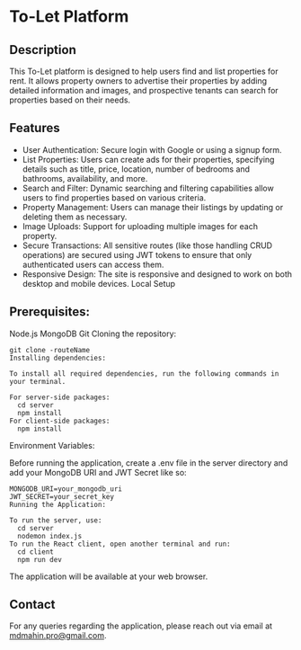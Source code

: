 # To-Let Platform

## Description
This To-Let platform is designed to help users find and list properties for rent. It allows property owners to advertise their properties by adding detailed information and images, and prospective tenants can search for properties based on their needs.

## Features
* User Authentication: Secure login with Google or using a signup form.
* List Properties: Users can create ads for their properties, specifying details such as title, price, location, number of bedrooms and bathrooms, availability, and more.
* Search and Filter: Dynamic searching and filtering capabilities allow users to find properties based on various criteria.
* Property Management: Users can manage their listings by updating or deleting them as necessary.
* Image Uploads: Support for uploading multiple images for each property.
* Secure Transactions: All sensitive routes (like those handling CRUD operations) are secured using JWT tokens to ensure that only authenticated users can access them.
* Responsive Design: The site is responsive and designed to work on both desktop and mobile devices.
Local Setup

## Prerequisites:

Node.js
MongoDB
Git
Cloning the repository:
```
git clone -routeName
Installing dependencies:

To install all required dependencies, run the following commands in your terminal.

For server-side packages:
  cd server
  npm install
For client-side packages:
  npm install
```
Environment Variables:

Before running the application, create a .env file in the server directory and add your MongoDB URI and JWT Secret like so:

```
MONGODB_URI=your_mongodb_uri
JWT_SECRET=your_secret_key
Running the Application:

To run the server, use:
  cd server
  nodemon index.js
To run the React client, open another terminal and run:
  cd client
  npm run dev
```

The application will be available at your web browser.

## Contact
For any queries regarding the application, please reach out via email at mdmahin.pro@gmail.com.
